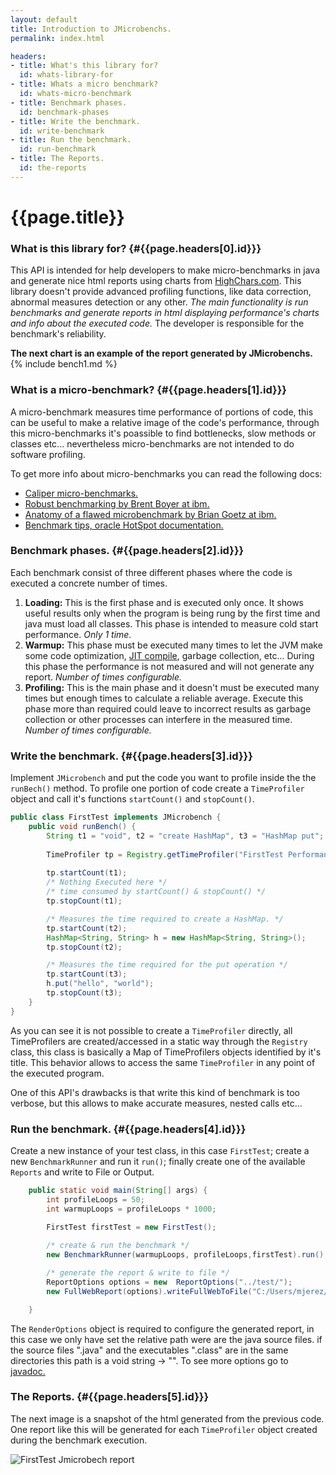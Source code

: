 ```yaml
---
layout: default
title: Introduction to JMicrobenchs.
permalink: index.html

headers:
- title: What's this library for?
  id: whats-library-for
- title: Whats a micro benchmark?
  id: whats-micro-benchmark
- title: Benchmark phases.
  id: benchmark-phases
- title: Write the benchmark.
  id: write-benchmark
- title: Run the benchmark.
  id: run-benchmark
- title: The Reports.
  id: the-reports
---
```


# {{page.title}}


### What is this library for?   {#{{page.headers[0].id}}}
This API is intended for help developers to make micro-benchmarks in java and generate nice html reports using charts from [HighChars.com](http://www.highcharts.com/). This library doesn't provide advanced profiling functions, like data correction, abnormal measures detection or any other. *The main functionality is run benchmarks and generate reports in html displaying performance's charts and info about the executed code.* The developer is responsible for the benchmark's reliability.

**The next chart is an example of the report generated by JMicrobenchs.**
{% include bench1.md   %}


### What is a micro-benchmark?  {#{{page.headers[1].id}}}
A micro-benchmark measures time performance of portions of code, this can be useful to make a relative image of the code's performance, through this micro-benchmarks it's poassible to find bottlenecks, slow methods or classes etc... nevertheless micro-benchmarks are not intended to do software profiling. 

To get more info about micro-benchmarks you can read the following docs:

* [Caliper micro-benchmarks.](https://code.google.com/p/caliper/wiki/JavaMicrobenchmarks)
* [Robust benchmarking by Brent Boyer at ibm.](http://www.ibm.com/developerworks/java/library/j-benchmark1/index.html)
* [Anatomy of a flawed microbenchmark by Brian Goetz at ibm.](http://www.ibm.com/developerworks/java/library/j-jtp02225/index.html)
* [Benchmark tips, oracle HotSpot documentation.](https://wikis.oracle.com/display/HotSpotInternals/MicroBenchmarks) 
 
### Benchmark phases.  {#{{page.headers[2].id}}}
Each benchmark consist of three different phases where the code is executed a concrete number of times.

1. **Loading:** This is the first phase and is executed only once. It shows useful results only when the program is being rung by the first time and java must load all classes. This phase is intended to measure cold start performance. *Only 1 time.*
2. **Warmup:** This phase must be executed many times to let the JVM make some code optimization, [JIT compile](http://en.wikipedia.org/wiki/Just-in-time_compilation), garbage collection, etc... During this phase the performance is not measured and will not generate any report. *Number of times configurable.*
3. **Profiling:** This is the main phase and it doesn't must be executed many times but enough times to calculate a reliable average. Execute this phase more than required could leave to incorrect results as garbage collection or other processes can interfere in the measured time. *Number of times configurable.* 

### Write the benchmark.  {#{{page.headers[3].id}}}
Implement `JMicrobench` and put the code you want to profile inside the the `runBech()` method. To profile one portion of code create a `TimeProfiler` object and call it's functions `startCount()` and `stopCount()`.


~~~ java
public class FirstTest implements JMicrobench {
	public void runBench() {
		String t1 = "void", t2 = "create HashMap", t3 = "HashMap put";
		
		TimeProfiler tp = Registry.getTimeProfiler("FirstTest Performance");
		
		tp.startCount(t1);
		/* Nothing Executed here */
		/* time consumed by startCount() & stopCount() */
		tp.stopCount(t1);

		/* Measures the time required to create a HashMap. */
		tp.startCount(t2);
		HashMap<String, String> h = new HashMap<String, String>();
		tp.stopCount(t2);

		/* Measures the time required for the put operation */
		tp.startCount(t3);
		h.put("hello", "world");
		tp.stopCount(t3);	
	}
}
~~~


As you can see it is not possible to create a `TimeProfiler` directly, all TimeProfilers are created/accessed in a static way through the `Registry` class, this class is basically a Map of TimeProfilers objects identified by it's title. This behavior allows to access the same `TimeProfiler` in any point of the executed program. 

One of this API's drawbacks is that write this kind of benchmark is too verbose, but this allows to make accurate measures, nested calls etc...


### Run the benchmark.    {#{{page.headers[4].id}}}
Create a new instance of your test class, in this case `FirstTest`; create a new `BenchmarkRunner` and run it `run()`;  finally create one of the available `Reports` and write to File or Output.

~~~ java
	public static void main(String[] args) {		
		int profileLoops = 50;
		int warmupLoops = profileLoops * 1000;
		
		FirstTest firstTest = new FirstTest();

		/* create & run the benchmark */
		new BenchmarkRunner(warmupLoops, profileLoops,firstTest).run();

		/* generate the report & write to file */	
		ReportOptions options = new  ReportOptions("../test/");
		new FullWebReport(options).writeFullWebToFile("C:/Users/mjerez/Desktop/report.html");

	}
~~~

The `RenderOptions` object is required to configure the generated report, in this case we only have set the relative path were are the java source files. if the source files ".java" and the executables ".class" are in the same directories this path is a void string -> "". To see more options go to [javadoc.](http://m-jerez.github.com/JMicrobenchs/doc/mjerez/jmicrobench/reports/ReportOptions.html)

### The Reports.   {#{{page.headers[5].id}}}
The next image is a snapshot of the html generated from the previous code. One report like this will be generated for each `TimeProfiler` object created during the benchmark execution.

![FirstTest Jmicrobech report](https://raw.github.com/M-jerez/JMicrobenchs/master/media/report-FirstTest.png)




